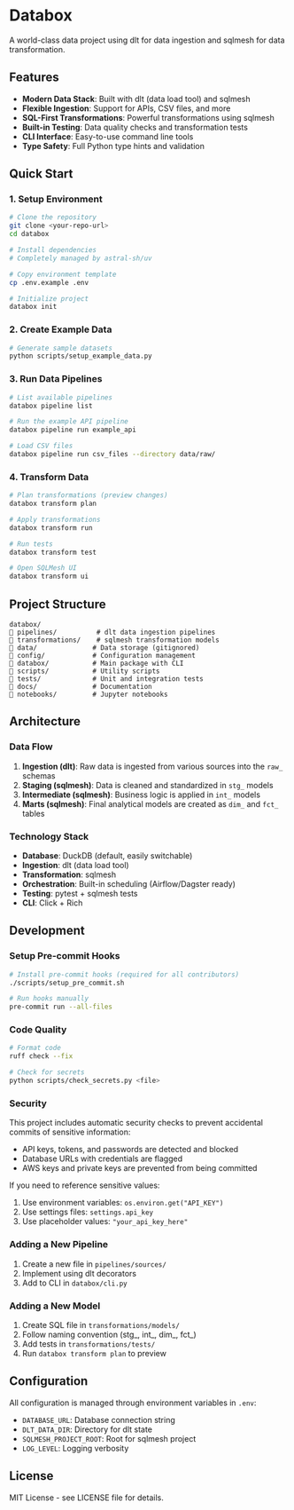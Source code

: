 # Databox

A world-class data project using dlt for data ingestion and sqlmesh for data transformation.

## Features

- **Modern Data Stack**: Built with dlt (data load tool) and sqlmesh
- **Flexible Ingestion**: Support for APIs, CSV files, and more
- **SQL-First Transformations**: Powerful transformations using sqlmesh
- **Built-in Testing**: Data quality checks and transformation tests
- **CLI Interface**: Easy-to-use command line tools
- **Type Safety**: Full Python type hints and validation

## Quick Start

### 1. Setup Environment

```bash
# Clone the repository
git clone <your-repo-url>
cd databox

# Install dependencies
# Completely managed by astral-sh/uv

# Copy environment template
cp .env.example .env

# Initialize project
databox init
```

### 2. Create Example Data

```bash
# Generate sample datasets
python scripts/setup_example_data.py
```

### 3. Run Data Pipelines

```bash
# List available pipelines
databox pipeline list

# Run the example API pipeline
databox pipeline run example_api

# Load CSV files
databox pipeline run csv_files --directory data/raw/
```

### 4. Transform Data

```bash
# Plan transformations (preview changes)
databox transform plan

# Apply transformations
databox transform run

# Run tests
databox transform test

# Open SQLMesh UI
databox transform ui
```

## Project Structure

```
databox/
   pipelines/          # dlt data ingestion pipelines
   transformations/    # sqlmesh transformation models
   data/              # Data storage (gitignored)
   config/            # Configuration management
   databox/           # Main package with CLI
   scripts/           # Utility scripts
   tests/             # Unit and integration tests
   docs/              # Documentation
   notebooks/         # Jupyter notebooks
```

## Architecture

### Data Flow

1. **Ingestion (dlt)**: Raw data is ingested from various sources into the `raw_` schemas
2. **Staging (sqlmesh)**: Data is cleaned and standardized in `stg_` models
3. **Intermediate (sqlmesh)**: Business logic is applied in `int_` models
4. **Marts (sqlmesh)**: Final analytical models are created as `dim_` and `fct_` tables

### Technology Stack

- **Database**: DuckDB (default, easily switchable)
- **Ingestion**: dlt (data load tool)
- **Transformation**: sqlmesh
- **Orchestration**: Built-in scheduling (Airflow/Dagster ready)
- **Testing**: pytest + sqlmesh tests
- **CLI**: Click + Rich

## Development

### Setup Pre-commit Hooks

```bash
# Install pre-commit hooks (required for all contributors)
./scripts/setup_pre_commit.sh

# Run hooks manually
pre-commit run --all-files
```

### Code Quality

```bash
# Format code
ruff check --fix

# Check for secrets
python scripts/check_secrets.py <file>
```

### Security

This project includes automatic security checks to prevent accidental commits of sensitive information:

- API keys, tokens, and passwords are detected and blocked
- Database URLs with credentials are flagged
- AWS keys and private keys are prevented from being committed

If you need to reference sensitive values:
1. Use environment variables: `os.environ.get("API_KEY")`
2. Use settings files: `settings.api_key`
3. Use placeholder values: `"your_api_key_here"`

### Adding a New Pipeline

1. Create a new file in `pipelines/sources/`
2. Implement using dlt decorators
3. Add to CLI in `databox/cli.py`

### Adding a New Model

1. Create SQL file in `transformations/models/`
2. Follow naming convention (stg_, int_, dim_, fct_)
3. Add tests in `transformations/tests/`
4. Run `databox transform plan` to preview

## Configuration

All configuration is managed through environment variables in `.env`:

- `DATABASE_URL`: Database connection string
- `DLT_DATA_DIR`: Directory for dlt state
- `SQLMESH_PROJECT_ROOT`: Root for sqlmesh project
- `LOG_LEVEL`: Logging verbosity

## License

MIT License - see LICENSE file for details.
